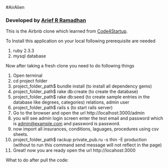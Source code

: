 #AirAlien
### Developed by [Arief R Ramadhan](https://ariefrizky.com)

This is the Airbnb clone which learned from [Code4Startup](https://code4startup.com).


To Install this application on your local following prerequisite are needed

1) ruby 2.3.3
2) mysql database


Now after taking a fresh clone you need to do following things

1) Open terminal
2) cd project folder
3) project_folder_path$ bundle install (to install all dependency gems)
4) project_folder_path$ rake db:create (to create the database)
5) project_folder_path$ rake db:seed (to create sample entries in the database like degrees, categories) relations, admin user
6) project_folder_path$ rails s (to start rails server)
7) Go to the browser and open the url http://localhost:3000/admin
8) you will see admin login screen enter the test email and password which is admin@example.com and password is password.
9) now import all insurances, conditions, laguages, procedures using csv sheets.
10) project_folder_path$ rackup private_pub.ru -s thin -E production (without to run this command send message will not reflect in the page)
11) Great! now you are ready open the url http://locahost:3000

What to do after pull the code:

